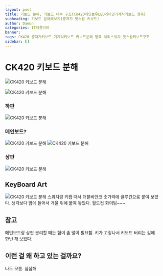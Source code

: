 ```yaml
---
layout: post
title: 키보드 분해, 키보드 내부 구조(CK420레인보우LED게이밍기계식키보드 청축)
subheading: 키보드 분해해보기(중저가 핫스왑 키보드)
author: Daeun
categories: IT제품리뷰
banner:
tags: CK420 중저가키보드 기계식키보드 키보드분해 청축 체리스위치 핫스왑키보드구조
sidebar: []
---
```


# CK420 키보드 분해
![CK420 키보드 분해](https://user-images.githubusercontent.com/79370538/206889887-de8e6df5-f808-4bfc-8a7f-233249c76582.png)

![CK420 키보드 분해](https://user-images.githubusercontent.com/79370538/206889910-a3762bca-de7e-4110-a2b8-de1de6d7715e.jpg)

### 하판
![CK420 키보드 분해](https://user-images.githubusercontent.com/79370538/206889940-9eac0a09-7c83-451d-9c49-11c82e8fb20b.png)

### 메인보드?
![CK420 키보드 분해](https://user-images.githubusercontent.com/79370538/206889975-5d55a761-c194-48d6-af3c-f29825ffcba6.jpg)
![CK420 키보드 분해](https://user-images.githubusercontent.com/79370538/206889980-651d9bf6-5c11-4fdf-ad28-89ce2775e13f.jpg)

### 상판
![CK420 키보드 분해](https://user-images.githubusercontent.com/79370538/206889993-a3731d9e-1068-482a-9007-bd504853f438.jpg)

## KeyBoard Art
![CK420 키보드 분해](https://user-images.githubusercontent.com/79370538/206890066-3d88ca9f-1735-442b-be60-aabaf64ae76c.png)
스위치랑 키캡 때서 더블비안코 숫가락에 글루건으로 붙여 보았다. 생각보다 맘에 들어서 거울 위에 붙여 놓았다. 월드컵 화이팅~~~

## 참고
메인보드랑 상판 분리할 때는 힘이 좀 많이 필요함. 키가 고장나서 키보드 버리는 김에 한번 해 보았다.

## 이런 걸 왜 하고 있는 걸까요?
나도 모름. 심심해.